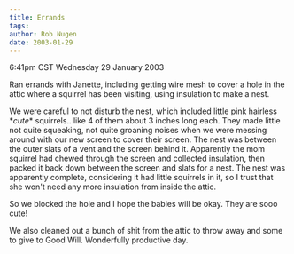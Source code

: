 ```yaml
---
title: Errands
tags: 
author: Rob Nugen
date: 2003-01-29
---
```


<p class=date>6:41pm CST Wednesday 29 January 2003</p>

<p>Ran errands with Janette, including getting wire mesh to cover a
hole in the attic where a squirrel has been visiting, using insulation
to make a nest.</p>

<p>We were careful to not disturb the nest, which included little pink
hairless *<em>cute</em>* squirrels.. like 4 of them about 3 inches
long each.  They made little not quite squeaking, not quite groaning
noises when we were messing around with our new screen to cover their
screen.  The nest was between the outer slats of a vent and the screen
behind it.  Apparently the mom squirrel had chewed through the screen
and collected insulation, then packed it back down between the screen
and slats for a nest.  The nest was apparently complete, considering
it had little squirrels in it, so I trust that she won't need any more
insulation from inside the attic.</p>

<p>So we blocked the hole and I hope the babies will be okay.  They
are sooo cute!</p>

<p>We also cleaned out a bunch of shit from the attic to throw away
and some to give to Good Will.  Wonderfully productive day.</p>
